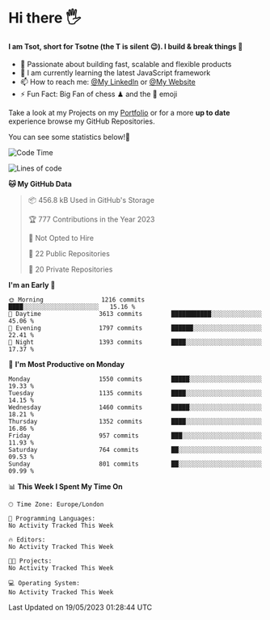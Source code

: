 # Hi there :raised_hand_with_fingers_splayed:
#### I am Tsot, short for Tsotne (the T is silent :wink:). I build & break things :space_invader:
- :telescope: Passionate about building fast, scalable and flexible products
- :seedling: I am currently learning the latest JavaScript framework 
- :mailbox: How to reach me: [@My LinkedIn](https://www.linkedin.com/in/tsotne-gvadzabia/) or [@My Website](https://tsotne.co.uk/contact)
- :zap: Fun Fact: Big Fan of chess ♟ and the 👾 emoji

Take a look at my Projects on my [Portfolio](https://tsotne.co.uk/) or for a more **up to date** experience browse my GitHub Repositories.

You can see some statistics below!:space_invader:
<!--START_SECTION:waka-->
![Code Time](http://img.shields.io/badge/Code%20Time-761%20hrs%202%20mins-blue)

![Lines of code](https://img.shields.io/badge/From%20Hello%20World%20I%27ve%20Written-4.9%20million%20lines%20of%20code-blue)

**🐱 My GitHub Data** 

> 📦 456.8 kB Used in GitHub's Storage 
 > 
> 🏆 777 Contributions in the Year 2023
 > 
> 🚫 Not Opted to Hire
 > 
> 📜 22 Public Repositories 
 > 
> 🔑 20 Private Repositories 
 > 
**I'm an Early 🐤** 

```text
🌞 Morning                1216 commits        ████░░░░░░░░░░░░░░░░░░░░░   15.16 % 
🌆 Daytime                3613 commits        ███████████░░░░░░░░░░░░░░   45.06 % 
🌃 Evening                1797 commits        ██████░░░░░░░░░░░░░░░░░░░   22.41 % 
🌙 Night                  1393 commits        ████░░░░░░░░░░░░░░░░░░░░░   17.37 % 
```
📅 **I'm Most Productive on Monday** 

```text
Monday                   1550 commits        █████░░░░░░░░░░░░░░░░░░░░   19.33 % 
Tuesday                  1135 commits        ████░░░░░░░░░░░░░░░░░░░░░   14.15 % 
Wednesday                1460 commits        █████░░░░░░░░░░░░░░░░░░░░   18.21 % 
Thursday                 1352 commits        ████░░░░░░░░░░░░░░░░░░░░░   16.86 % 
Friday                   957 commits         ███░░░░░░░░░░░░░░░░░░░░░░   11.93 % 
Saturday                 764 commits         ██░░░░░░░░░░░░░░░░░░░░░░░   09.53 % 
Sunday                   801 commits         ██░░░░░░░░░░░░░░░░░░░░░░░   09.99 % 
```


📊 **This Week I Spent My Time On** 

```text
🕑︎ Time Zone: Europe/London

💬 Programming Languages: 
No Activity Tracked This Week

🔥 Editors: 
No Activity Tracked This Week

🐱‍💻 Projects: 
No Activity Tracked This Week

💻 Operating System: 
No Activity Tracked This Week
```


 Last Updated on 19/05/2023 01:28:44 UTC
<!--END_SECTION:waka-->
